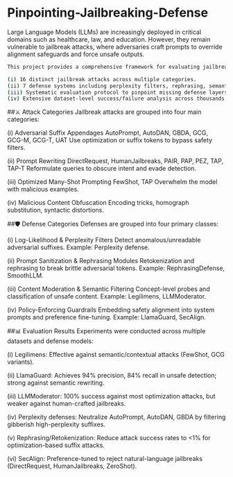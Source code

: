 # Pinpointing-Jailbreaking-Defense
Large Language Models (LLMs) are increasingly deployed in critical domains such as healthcare, law, and education. However, they remain vulnerable to jailbreak attacks, where adversaries craft prompts to override alignment safeguards and force unsafe outputs.
```bash
This project provides a comprehensive framework for evaluating jailbreak attacks and defenses, combining:

(i) 16 distinct jailbreak attacks across multiple categories.
(ii) 7 defense systems including perplexity filters, rephrasing, semantic moderation, and policy guardrails.
(iii) Systematic evaluation protocol to pinpoint missing defense layers.
(iv) Extensive dataset-level success/failure analysis across thousands of adversarial queries.
```
##⚔️ Attack Categories
Jailbreak attacks are grouped into four main categories:

(i) Adversarial Suffix Appendages
  AutoPrompt, AutoDAN, GBDA, GCG, GCG-M, GCG-T, UAT
  Use optimization or suffix tokens to bypass safety filters.
  
(ii) Prompt Rewriting
  DirectRequest, HumanJailbreaks, PAIR, PAP, PEZ, TAP, TAP-T
  Reformulate queries to obscure intent and evade detection.
  
(iii) Optimized Many-Shot Prompting
  FewShot, TAP
  Overwhelm the model with malicious examples.
  
(iv) Malicious Content Obfuscation
  Encoding tricks, homograph substitution, syntactic distortions.

##🛡️ Defense Categories
Defenses are grouped into four primary classes:

(i) Log-Likelihood & Perplexity Filters
  Detect anomalous/unreadable adversarial suffixes.
  Example: Perplexity defense.
  
(ii) Prompt Sanitization & Rephrasing Modules
  Retokenization and rephrasing to break brittle adversarial tokens.
  Example: RephrasingDefense, SmoothLLM.
  
(iii) Content Moderation & Semantic Filtering
  Concept-level probes and classification of unsafe content.
  Example: Legilimens, LLMModerator.
  
(iv) Policy-Enforcing Guardrails
  Embedding safety alignment into system prompts and preference fine-tuning.
  Example: LlamaGuard, SecAlign.

##📊 Evaluation Results
Experiments were conducted across multiple datasets and defense models:

(i) Legilimens: Effective against semantic/contextual attacks (FewShot, GCG variants).

(ii) LlamaGuard: Achieves 94% precision, 84% recall in unsafe detection; strong against semantic rewriting.

(iii) LLMModerator: 100% success against most optimization attacks, but weaker against human-crafted jailbreaks.

(iv) Perplexity defenses: Neutralize AutoPrompt, AutoDAN, GBDA by filtering gibberish high-perplexity suffixes.

(v) Rephrasing/Retokenization: Reduce attack success rates to <1% for optimization-based suffix attacks.

(vi) SecAlign: Preference-tuned to reject natural-language jailbreaks (DirectRequest, HumanJailbreaks, ZeroShot).


  
